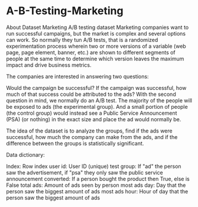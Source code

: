 # A-B-Testing-Marketing

About Dataset
Marketing A/B testing dataset
Marketing companies want to run successful campaigns, but the market is complex and several options can work. So normally they tun A/B tests, that is a randomized experimentation process wherein two or more versions of a variable (web page, page element, banner, etc.) are shown to different segments of people at the same time to determine which version leaves the maximum impact and drive business metrics.

The companies are interested in answering two questions:

Would the campaign be successful?
If the campaign was successful, how much of that success could be attributed to the ads?
With the second question in mind, we normally do an A/B test. The majority of the people will be exposed to ads (the experimental group). And a small portion of people (the control group) would instead see a Public Service Announcement (PSA) (or nothing) in the exact size and place the ad would normally be.

The idea of the dataset is to analyze the groups, find if the ads were successful, how much the company can make from the ads, and if the difference between the groups is statistically significant.

Data dictionary:

Index: Row index
user id: User ID (unique)
test group: If "ad" the person saw the advertisement, if "psa" they only saw the public service announcement
converted: If a person bought the product then True, else is False
total ads: Amount of ads seen by person
most ads day: Day that the person saw the biggest amount of ads
most ads hour: Hour of day that the person saw the biggest amount of ads
